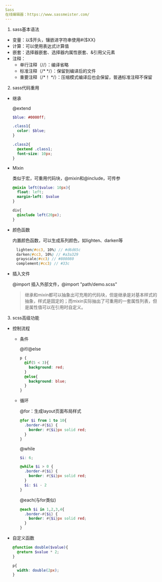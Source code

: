 ```yaml
---
Sass
在线编辑器：https://www.sassmeister.com/
---
```


1. sass基本语法

- 变量：以$开头，镶嵌进字符串使用#{$XX}
- 计算：可以使用表达式计算值
- 嵌套：选择器嵌套、选择器内属性嵌套、&引用父元素
- 注释：
  - 单行注释（//）：编译省略
  - 标准注释（/*    */）：保留到编译后的文件
  - 重要注释（/*！   */）：压缩模式编译后也会保留，普通标准注释不保留



2. sass代码重用

- 继承

  @extend

  ```scss
  $blue: #0000ff;
  
  .class1{
  	color: $blue;
  }
  
  .class2{
    @extend .class1;
    font-size: 10px;
  }
  ```

- Mixin

  类似于宏，可重用代码块，@mixin和@include，可传参

  ```scss
  @mixin left($value: 10px){
    float: left;
    margin-left: $value
  }
  
  div{
    @include left(20px);
  }
  ```

- 颜色函数

  内置颜色函数，可以生成系列颜色，如lighten、darken等

  ```scss
  　lighten(#cc3, 10%) // #d6d65c
  　darken(#cc3, 10%) // #a3a329
  　grayscale(#cc3) // #808080
  　complement(#cc3) // #33c
  ```

  

- 插入文件

  @import 插入外部文件，@import "path/demo.scss"

  > 继承和mixin都可以抽象出可充用的代码块，但是继承是对基本样式的抽象，样式是固定的；而mixin实际抽出了可重用的一套属性列表，但是属性值可以在引用时自定义。



3. scss高级功能

- 控制流程

  - 条件

    @if/@else

    ```scss
    p {
      @if(5 < 3){
        background: red;
      }
      @else{
        background: blue;
      }
    }
    ```

  - 循环

    @for：生成layout页面布局样式

    ```scss
    @for $i from 1 to 10{
      .border-#{$i} {
        border: #{$i}px solid red;
      }
    }
    ```

    @while

    ```scss
    $i: 6;
    
    @while $i > 0 {
      .border-#{$i} {
        border: #{$i}px solid red;
      }
      $i: $i - 2
    }
    ```

    @each(与for类似)

    ```scss
    @each $i in 1,2,3,4{
      .border-#{$i} {
        border: #{$i}px solid red;
      }
    }
    ```

- 自定义函数

  ```scss
  @function double($value){
    @return $value * 2;
  }
  
  p{
    width: double(2px);
  }
  ```

  